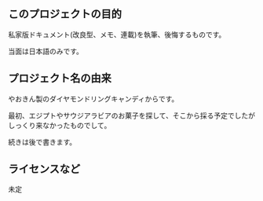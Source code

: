 ## このプロジェクトの目的
私家版ドキュメント(改良型、メモ、連載)を執筆、後悔するものです。

当面は日本語のみです。

## プロジェクト名の由来

やおきん製のダイヤモンドリングキャンディからです。

最初、エジプトやサウジアラビアのお菓子を探して、そこから採る予定でしたがしっくり来なかったものでして。

続きは後で書きます。

## ライセンスなど
未定
